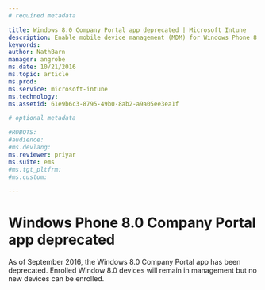 ```yaml
---
# required metadata

title: Windows 8.0 Company Portal app deprecated | Microsoft Intune
description: Enable mobile device management (MDM) for Windows Phone 8.0 devices with Microsoft Intune.
keywords:
author: NathBarn
manager: angrobe
ms.date: 10/21/2016
ms.topic: article
ms.prod:
ms.service: microsoft-intune
ms.technology:
ms.assetid: 61e9b6c3-8795-49b0-8ab2-a9a05ee3ea1f

# optional metadata

#ROBOTS:
#audience:
#ms.devlang:
ms.reviewer: priyar
ms.suite: ems
#ms.tgt_pltfrm:
#ms.custom:

---
```


#  Windows Phone 8.0 Company Portal app deprecated

As of September 2016, the Windows 8.0 Company Portal app has been deprecated. Enrolled Window 8.0 devices will remain in management but no new devices can be enrolled.
